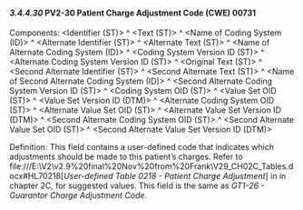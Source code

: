 #### *3.4.4.30* PV2-30 Patient Charge Adjustment Code (CWE) 00731

Components: &lt;Identifier (ST)> ^ &lt;Text (ST)> ^ &lt;Name of Coding System (ID)> ^ &lt;Alternate Identifier (ST)> ^ &lt;Alternate Text (ST)> ^ &lt;Name of Alternate Coding System (ID)> ^ &lt;Coding System Version ID (ST)> ^ &lt;Alternate Coding System Version ID (ST)> ^ &lt;Original Text (ST)> ^ &lt;Second Alternate Identifier (ST)> ^ &lt;Second Alternate Text (ST)> ^ &lt;Name of Second Alternate Coding System (ID)> ^ &lt;Second Alternate Coding System Version ID (ST)> ^ &lt;Coding System OID (ST)> ^ &lt;Value Set OID (ST)> ^ &lt;Value Set Version ID (DTM)> ^ &lt;Alternate Coding System OID (ST)> ^ &lt;Alternate Value Set OID (ST)> ^ &lt;Alternate Value Set Version ID (DTM)> ^ &lt;Second Alternate Coding System OID (ST)> ^ &lt;Second Alternate Value Set OID (ST)> ^ &lt;Second Alternate Value Set Version ID (DTM)>

Definition: This field contains a user-defined code that indicates which adjustments should be made to this patient’s charges. Refer to file:///E:\V2\v2.9%20final%20Nov%20from%20Frank\V29_CH02C_Tables.docx#HL70218[_User-defined Table 0218 - Patient Charge Adjustment_] in in chapter 2C, for suggested values. This field is the same as _GT1-26 - Guarantor Charge Adjustment Code_.
